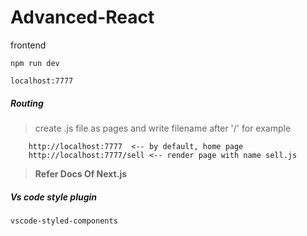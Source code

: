 # Advanced-React

frontend

```
npm run dev
```

```
localhost:7777
```

##### Routing 

> create .js file as pages and write filename after '/' for example

```
    http://localhost:7777  <-- by default, home page
    http://localhost:7777/sell <-- render page with name sell.js
```

> **Refer Docs Of Next.js**

##### Vs code style plugin

```
vscode-styled-components
```